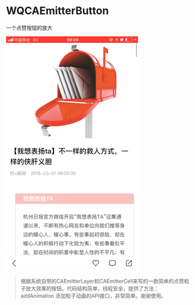 # WQCAEmitterButton
一个点赞按钮的放大

![一个点赞按钮的放大](https://github.com/WQiOS/WQCAEmitterButton/blob/master/截屏.gif?raw=true)


> 根据系统自带的CAEmitterLayer和CAEmitterCell来写的一款简单的点赞粒子放大效果的按钮。代码结构简单，线程安全，提供了方法：addAnimation 添加粒子动画的API接口，非常简单。谢谢使用。
